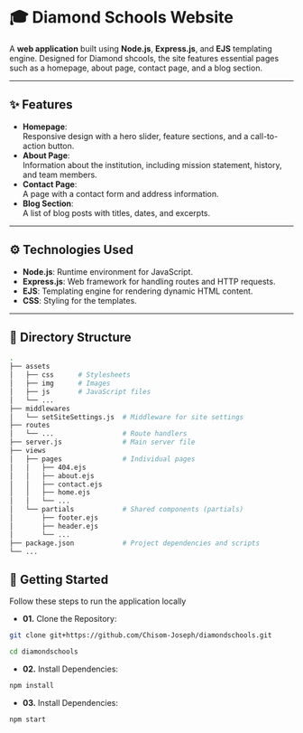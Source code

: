 # 🎓 Diamond Schools Website

A **web application** built using **Node.js**, **Express.js**, and **EJS** templating engine. Designed for Diamond shcools, the site features essential pages such as a homepage, about page, contact page, and a blog section.

---

## ✨ Features

- **Homepage**:  
  Responsive design with a hero slider, feature sections, and a call-to-action button.
- **About Page**:  
  Information about the institution, including mission statement, history, and team members.
- **Contact Page**:  
  A page with a contact form and address information.
- **Blog Section**:  
  A list of blog posts with titles, dates, and excerpts.

---

## ⚙️ Technologies Used

- **Node.js**: Runtime environment for JavaScript.
- **Express.js**: Web framework for handling routes and HTTP requests.
- **EJS**: Templating engine for rendering dynamic HTML content.
- **CSS**: Styling for the templates.

---

## 📂 Directory Structure

```bash
.
├── assets
│   ├── css      # Stylesheets
│   ├── img      # Images
│   ├── js       # JavaScript files
│   └── ...
├── middlewares
│   └── setSiteSettings.js  # Middleware for site settings
├── routes
│   └── ...                 # Route handlers
├── server.js               # Main server file
├── views
│   ├── pages               # Individual pages
│   │   ├── 404.ejs
│   │   ├── about.ejs
│   │   ├── contact.ejs
│   │   ├── home.ejs
│   │   └── ...
│   └── partials            # Shared components (partials)
│       ├── footer.ejs
│       ├── header.ejs
│       └── ...
├── package.json            # Project dependencies and scripts
└── ...
```

## 🚀 Getting Started

Follow these steps to run the application locally

- **01.** Clone the Repository:

```bash
git clone git+https://github.com/Chisom-Joseph/diamondschools.git
```

```bash
cd diamondschools
```

- **02.** Install Dependencies:

```bash
npm install
```

- **03.** Install Dependencies:

```bash
npm start
```
